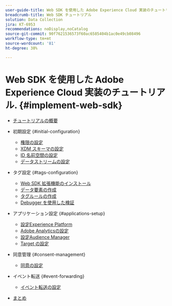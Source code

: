 ```yaml
---
user-guide-title: Web SDK を使用した Adobe Experience Cloud 実装のチュートリアル
breadcrumb-title: Web SDK チュートリアル
solution: Data Collection
jira: KT-6953
recommendations: noDisplay,noCatalog
source-git-commit: 90f7621536573f60ac6585404b1ac0e49cb08496
workflow-type: tm+mt
source-wordcount: '81'
ht-degree: 38%

---
```



# Web SDK を使用した Adobe Experience Cloud 実装のチュートリアル. {#implement-web-sdk}

+ [チュートリアルの概要](overview.md)
+ 初期設定 {#initial-configuration}
   + [権限の設定](configure-permissions.md)
   + [XDM スキーマの設定](configure-schemas.md)
   + [ID 名前空間の設定](configure-identities.md)
   + [データストリームの設定](configure-datastream.md)

+ タグ設定 {#tags-configuration}
   + [Web SDK 拡張機能のインストール](install-web-sdk.md)
   + [データ要素の作成](create-data-elements.md)
   + [タグルールの作成](create-tag-rule.md)
   + [Debugger を使用した検証](validate-with-debugger.md)

+ アプリケーション設定 {#applications-setup}
   + [設定Experience Platform](setup-experience-platform.md)
   + [Adobe Analyticsの設定](setup-analytics.md)
   + [設定Audience Manager](setup-audience-manager.md)
   + [Target の設定](setup-target.md)

+ 同意管理 {#consent-management}
   + [同意の設定](setup-consent.md)

+ イベント転送 {#event-forwarding}
   + [イベント転送の設定](setup-event-forwarding.md)

+ [まとめ](conclusion.md)

